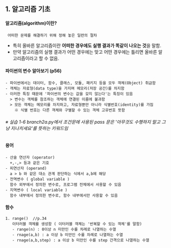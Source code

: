 ## 1. 알고리즘 기초 

#### 알고리즘(algorithm)이란?
```
 어떠한 문제를 해결하기 위해 정해 놓은 일련의 절차 
```
+ 특히 올바른 알고리즘이란 **어떠한 경우에도 실행 결과가 똑같이 나오는 것**을 말함.
+ 만약 알고리즘의 실행 결과가 어떤 경우에는 맞고 어떤 경우에는 틀리면 올바른 알고리즘이라고 할 수 없음.


#### 파이썬의 변수 알아보기 (p56)
```
- 파이썬에서는 데이터, 함수, 클래스, 모듈, 패키지 등을 모두 객체(Object) 취금함 
- 객체는 자료형(data type)을 가지며 메모리(저장 공간)를 차지함 
- 이러한 특징 때문에 '파이썬의 변수는 값을 갖지 않는다'는 특징이 있음 
  > 변수는 객체를 참조하는 객체에 연결된 이름에 불과함 
  > 모든 객체는 메모리를 차지하고, 자료형뿐만 아니라 식별번호(identity)를 가짐
    ※ 식별 번호는 다른 객체와 구별할 수 있는 객체 고유번호 뜻함

```


###### ※ 실습 1-6 branch2a.py에서 조건문에 사용된 pass 문은 '아무것도 수행하지 말고 그냥 지나치세요'를 뜻하는 키워드임

#### 용어 
```
- 산술 연산자 (operator)
  +,-,> 등과 같은 기호 
- 피연산자 (operand)
  a > b 와 같은 대소 관계 판단하는 식에서 a,b에 해당
- 전역변수 ( global variable )
  함수 외부에서 정의한 변수로, 프로그램 전체에서 사용할 수 있음 
- 지역변수 ( local variable )
  함수 내부에서 정의한 변수로, 함수 내부에서만 사용할 수 있음 
```

#### 함수 
```
1. range()  //p.34
   이터러블 객체를 생성함 ( 이터러블 객체는 '반복할 수 있는 객체'를 말함)
   - range(n) : 0이상 n 미만인 수를 차례로 나열하는 수열
   - rnage(a,b) : a 이상 b 미만인 수를 차례로 나열하는 수열 
   - rnage(a,b,step) : a 이상 b 미만인 수를 step 간격으로 나열하는 수열 

```